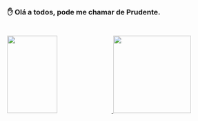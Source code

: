 ### ✋ Olá a todos, pode me chamar de Prudente.
#
<div>
  <a href="https://github.com/MatheusPrudente">
  <img width="48%" height ="180em" src="https://github-readme-stats.vercel.app/api?username=MatheusPrudente&show_icons=true&include_all_commits=true&count_private=true"/>
  <img height ="180em" src="https://github-readme-stats.vercel.app/api/top-langs/?username=MatheusPrudente&langs_count=6&layout=compact"/>
</div>
 
<!--### ⚡  Tecnologias e ferramentas 
##
<div style="display : inline-block" >
   <img height="30" width="40" src="https://cdn.jsdelivr.net/gh/devicons/devicon/icons/c/c-plain.svg" />
   <img height="30" width="40" src="https://cdn.jsdelivr.net/gh/devicons/devicon/icons/cplusplus/cplusplus-plain.svg" />
   <img height="30" width="40" src="https://cdn.jsdelivr.net/gh/devicons/devicon/icons/java/java-original.svg" />
   <img height="30" width="40" src="https://cdn.jsdelivr.net/gh/devicons/devicon/icons/angularjs/angularjs-original.svg" />
   <img height="30" width="40" src="https://cdn.jsdelivr.net/gh/devicons/devicon/icons/html5/html5-original.svg" /> 
   <img height="30" width="40" src="https://cdn.jsdelivr.net/gh/devicons/devicon/icons/css3/css3-original.svg" />
   <img height="30" width="40" src="https://cdn.jsdelivr.net/gh/devicons/devicon/icons/javascript/javascript-plain.svg" />
   <img height="30" width="40" src="https://cdn.jsdelivr.net/gh/devicons/devicon/icons/typescript/typescript-plain.svg" />
   <img height="30" width="40" src="https://cdn.jsdelivr.net/gh/devicons/devicon/icons/jquery/jquery-original.svg" />
</div>-->

